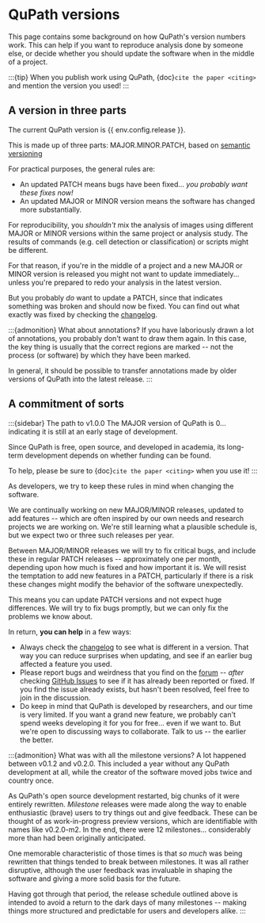 # QuPath versions

This page contains some background on how QuPath's version numbers work.
This can help if you want to reproduce analysis done by someone else, or decide whether you should update the software when in the middle of a project.

:::{tip}
When you publish work using QuPath, {doc}`cite the paper <citing>` and mention the version you used!
:::

## A version in three parts

The current QuPath version is {{ env.config.release }}.

This is made up of three parts: MAJOR.MINOR.PATCH, based on [semantic versioning]

For practical purposes, the general rules are:

- An updated PATCH means bugs have been fixed... *you probably want these fixes now!*
- An updated MAJOR or MINOR version means the software has changed more substantially.

For reproducibility, you *shouldn't* mix the analysis of images using different MAJOR or MINOR versions within the same project or analysis study.
The results of commands (e.g. cell detection or classification) or scripts might be different.

For that reason, if you're in the middle of a project and a new MAJOR or MINOR version is released you might not want to update immediately... unless you're prepared to redo your analysis in the latest version.

But you probably *do* want to update a PATCH, since that indicates something was broken and should now be fixed.
You can find out what exactly was fixed by checking the [changelog].

:::{admonition} What about annotations?
If you have laboriously drawn a lot of annotations, you probably don't want to draw them again.
In this case, the key thing is usually that the correct regions are marked -- not the process (or software) by which they have been marked.

In general, it should be possible to transfer annotations made by older versions of QuPath into the latest release.
:::

## A commitment of sorts

:::{sidebar} The path to v1.0.0
The MAJOR version of QuPath is 0... indicating it is still at an early stage of development.

Since QuPath is free, open source, and developed in academia, its long-term development depends on whether funding can be found.

To help, please be sure to {doc}`cite the paper <citing>` when you use it!
:::

As developers, we try to keep these rules in mind when changing the software.

We are continually working on new MAJOR/MINOR releases, updated to add features -- which are often inspired by our own needs and research projects we are working on.
We're still learning what a plausible schedule is, but we expect two or three such releases per year.

Between MAJOR/MINOR releases we will try to fix critical bugs, and include these in regular PATCH releases -- approximately one per month, depending upon how much is fixed and how important it is.
We will resist the temptation to add new features in a PATCH, particularly if there is a risk these changes might modify the behavior of the software unexpectedly.

This means you can update PATCH versions and not expect huge differences.
We will try to fix bugs promptly, but we can only fix the problems we know about.

In return, **you can help** in a few ways:

- Always check the [changelog] to see what is different in a version. That way you can reduce surprises when updating, and see if an earlier bug affected a feature you used.
- Please report bugs and weirdness that you find on the [forum] -- *after* checking [GitHub Issues] to see if it has already been reported or fixed. If you find the issue already exists, but hasn't been resolved, feel free to join in the discussion.
- Do keep in mind that QuPath is developed by researchers, and our time is very limited. If you want a grand new feature, we probably can't spend weeks developing it for you for free... even if we want to. But we're open to discussing ways to collaborate. Talk to us -- the earlier the better.

:::{admonition} What was with all the milestone versions?
A lot happened between v0.1.2 and v0.2.0.
This included a year without any QuPath development at all, while the creator of the software moved jobs twice and country once.

As QuPath's open source development restarted, big chunks of it were entirely rewritten.
*Milestone* releases were made along the way to enable enthusiastic (brave) users to try things out and give feedback.
These can be thought of as work-in-progress preview versions, which are identifiable with names like v0.2.0-m2.
In the end, there were 12 milestones... considerably more than had been originally anticipated.

One memorable characteristic of those times is that *so much* was being rewritten that things tended to break between milestones.
It was all rather disruptive, although the user feedback was invaluable in shaping the software and giving a more solid basis for the future.

Having got through that period, the release schedule outlined above is intended to avoid a return to the dark days of many milestones -- making things more structured and predictable for users and developers alike.
:::

[changelog]: https://github.com/qupath/qupath/blob/master/CHANGELOG.md
[forum]: http://forum.image.sc/tag/qupath
[github issues]: http://forum.image.sc/tag/qupath
[semantic versioning]: https://semver.org
